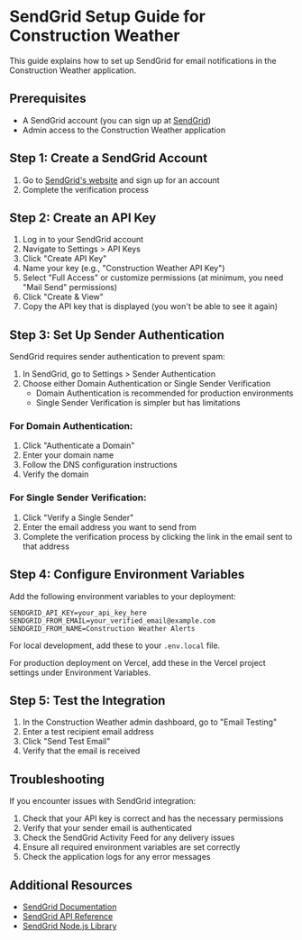 # SendGrid Setup Guide for Construction Weather

This guide explains how to set up SendGrid for email notifications in the Construction Weather application.

## Prerequisites

- A SendGrid account (you can sign up at [SendGrid](https://sendgrid.com/))
- Admin access to the Construction Weather application

## Step 1: Create a SendGrid Account

1. Go to [SendGrid's website](https://sendgrid.com/) and sign up for an account
2. Complete the verification process

## Step 2: Create an API Key

1. Log in to your SendGrid account
2. Navigate to Settings > API Keys
3. Click "Create API Key"
4. Name your key (e.g., "Construction Weather API Key")
5. Select "Full Access" or customize permissions (at minimum, you need "Mail Send" permissions)
6. Click "Create & View"
7. Copy the API key that is displayed (you won't be able to see it again)

## Step 3: Set Up Sender Authentication

SendGrid requires sender authentication to prevent spam:

1. In SendGrid, go to Settings > Sender Authentication
2. Choose either Domain Authentication or Single Sender Verification
   - Domain Authentication is recommended for production environments
   - Single Sender Verification is simpler but has limitations

### For Domain Authentication:

1. Click "Authenticate a Domain"
2. Enter your domain name
3. Follow the DNS configuration instructions
4. Verify the domain

### For Single Sender Verification:

1. Click "Verify a Single Sender"
2. Enter the email address you want to send from
3. Complete the verification process by clicking the link in the email sent to that address

## Step 4: Configure Environment Variables

Add the following environment variables to your deployment:

```
SENDGRID_API_KEY=your_api_key_here
SENDGRID_FROM_EMAIL=your_verified_email@example.com
SENDGRID_FROM_NAME=Construction Weather Alerts
```

For local development, add these to your `.env.local` file.

For production deployment on Vercel, add these in the Vercel project settings under Environment Variables.

## Step 5: Test the Integration

1. In the Construction Weather admin dashboard, go to "Email Testing"
2. Enter a test recipient email address
3. Click "Send Test Email"
4. Verify that the email is received

## Troubleshooting

If you encounter issues with SendGrid integration:

1. Check that your API key is correct and has the necessary permissions
2. Verify that your sender email is authenticated
3. Check the SendGrid Activity Feed for any delivery issues
4. Ensure all required environment variables are set correctly
5. Check the application logs for any error messages

## Additional Resources

- [SendGrid Documentation](https://docs.sendgrid.com/)
- [SendGrid API Reference](https://docs.sendgrid.com/api-reference)
- [SendGrid Node.js Library](https://github.com/sendgrid/sendgrid-nodejs)
